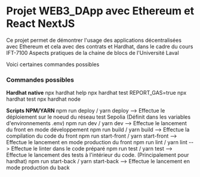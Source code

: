# Projet WEB3_DApp avec Ethereum et React NextJS
Ce projet permet de démontrer l'usage des applications décentralisées avec Ethereum et cela avec des contrats et Hardhat, dans le cadre du cours IFT-7100 Aspects pratiques de la chaine de blocs de l'Université Laval

Voici certaines commandes possibles

### Commandes possibles

__Hardhat native__
npx hardhat help
npx hardhat test
REPORT_GAS=true npx hardhat test
npx hardhat node

__Scripts NPM/YARN__
npm run deploy / yarn deploy --> Effectue le déploiement sur le noeud du réseau test Sepolia (Définit dans les variables d'environnements .env)
npm run dev / yarn dev --> Effectue le lancement du front en mode développement
npm run build / yarn build --> Effectue la compilation du code du front
npm run start-front / yarn start-front --> Effectue le lancement en mode production du front
npm run lint / yarn lint --> Effectue le linter dans le code préparé
npm run test / yarn test --> Effectue le lancement des tests à l'intérieur du code. (Principalement pour hardhat)
npm run start-back / yarn start-back --> Effectue le lancement en mode production du back